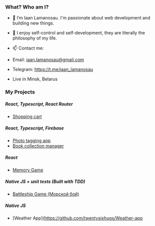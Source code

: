 ### What? Who am I?
- 👋 I’m Iaan Lamanosau. I'm passionate about web development and building new things.
- 🧠 I enjoy self-control and self-development, they are literally the philosophy of my life.
- 📫 Contact me:
- Email: iaan.lamanosau@gmail.com
- Telegram: https://t.me/iaan_lamanosau

- Live in Minsk, Belarus

### My Projects
##### React, Typescript, React Router
- [Shopping cart](https://github.com/twentysixhugs/shopping-cart)

##### React, Typescript, Firebase
- [Photo tagging app](https://github.com/twentysixhugs/photo-tagging-app)
- [Book collection manager](https://github.com/twentysixhugs/library-app)

##### React
- [Memory Game](https://github.com/twentysixhugs/Memory-Cards-Game)


##### Native JS + unit tests (Built with TDD)
- [Battleship Game (Морской бой)](https://github.com/twentysixhugs/Battleship)

##### Native JS
- [Weather App](https://github.com/twentysixhugs/Weather-app
